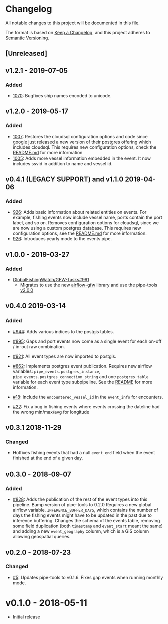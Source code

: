 # Changelog

All notable changes to this project will be documented in this file.

The format is based on [Keep a
Changelog](https://keepachangelog.com/en/1.0.0/), and this project adheres to
[Semantic Versioning](https://semver.org/spec/v2.0.0.html).

## [Unreleased]

## v1.2.1 - 2019-07-05

### Added

* [1070](https://github.com/GlobalFishingWatch/GFW-Tasks/issues/1070): Bugfixes
  ship names encoded to unicode.

## v1.2.0 - 2019-05-17

### Added

* [1007](https://github.com/GlobalFishingWatch/GFW-Tasks/issues/1007): Restores
  the cloudsql configuration options and code since google just released a new
  version of their postgres offering which includes cloudsql. This requires new
  configuration options, check the [README.md](README.md) for more information
* [1005](https://github.com/GlobalFishingWatch/GFW-Tasks/issues/1005): Adds
  more vessel information embedded in the event. It now includes ssvid in
  addition to name and vessel id.

## v0.4.1 (LEGACY SUPPORT) and v1.1.0 2019-04-06

### Added
* [926](https://github.com/GlobalFishingWatch/GFW-Tasks/issues/926): Adds basic
  information about related entities on events. For example, fishing events now
  include vessel name, ports contain the port label, and so on. Removes
  configuration options for cloudsql, since we are now using a custom postgres
  database. This requires new configuration options, see the
  [README.md](README.md) for more information.
* [926](https://github.com/GlobalFishingWatch/GFW-Tasks/issues/926): Introduces
  yearly mode to the events pipe.

## v1.0.0 - 2019-03-27

### Added

* [GlobalFishingWatch/GFW-Tasks#991](https://github.com/GlobalFishingWatch/GFW-Tasks/issues/991)
  * Migrates to use the new [airflow-gfw](https://github.com/GlobalFishingWatch/airflow-gfw) library and use the pipe-tools [v2.0.0](https://github.com/GlobalFishingWatch/pipe-tools/releases/tag/v2.0.0)

## v0.4.0 2019-03-14

### Added

* [#944](https://github.com/GlobalFishingWatch/GFW-Tasks/issues/944): Adds
  various indices to the postgis tables.

* [#895](https://github.com/GlobalFishingWatch/GFW-Tasks/issues/895): Gaps and
  port events now come as a single event for each on-off / in-out raw
  combination.

* [#921](https://github.com/GlobalFishingWatch/GFW-Tasks/issues/921): All event
  types are now imported to postgis.

* [#862](https://github.com/GlobalFishingWatch/GFW-Tasks/issues/862):
  Implements postgres event publication. Requires new airflow variables:
  `pipe_events.postgres_instance`, `pipe_events.postgres_connection_string` and
  one `postgres_table` variable for each event type subpipeline. See the
  [README](README.md#Configuration) for more information.

* [#18](https://github.com/GlobalFishingWatch/pipe-events/issues/18): Include
  the `encountered_vessel_id` in the `event_info` for encounters. 

* [#22](https://github.com/GlobalFishingWatch/pipe-events/issues/22): Fix a bug in 
  fishing events where events crossing the dateline had the wrong min/max/avg 
  for longitude

## v0.3.1 2018-11-29

### Changed
* Hotfixes fishing events that had a null `event_end` field when the event
  finished at the end of a given day.

## v0.3.0 - 2018-09-07

### Added
* [#828](https://github.com/GlobalFishingWatch/GFW-Tasks/issues/828): Adds the
  publication of the rest of the event types into this pipeline.  Bump version
  of pipe-tools to 0.2.0 Requires a new global airflow variable,
  `INFERENCE_BUFFER_DAYS`, which contains the number of days the fishing events
  might have to be updated in the past due to inference buffering.  Changes the
  schema of the events table, removing some field duplication (both `timestamp`
  and `event_start` meant the same) and adding a new `event_geography` column,
  which is a GIS column allowing geospatial queries.

## v0.2.0 - 2018-07-23
### Changed
* [#5](https://github.com/GlobalFishingWatch/pipe-events/issues/5): Updates
  pipe-tools to v0.1.6. Fixes gap events when running monthly mode.

# v0.1.0 - 2018-05-11

* Initial release

